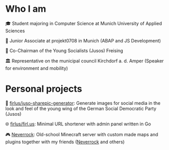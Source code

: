 # Who I am

🎓 Student majoring in Computer Science at Munich University of Applied Sciences

💼 Junior Associate at projekt0708 in Munich (ABAP and JS Development)

🌹 Co-Chairman of the Young Socialists (Jusos) Freising

🏛️ Representative on the municipal council Kirchdorf a. d. Amper (Speaker for environment and mobility)

# Personal projects

🌹 [firlus/juso-sharepic-generator](https://github.com/firlus/juso-sharepic-generator): Generate images for social media in the look and feel of the young wing of the German Social Democratic Party (Jusos)

🌐 [firlus/firl.us](https://github.com/firlus/firl.us): Minimal URL shortener with admin panel written in Go

🎮 [Neverrock](https://neverrock.de): Old-school Minecraft server with custom made maps and plugins together with my friends ([Neverrock](https://github.com/neverrock) and others)
